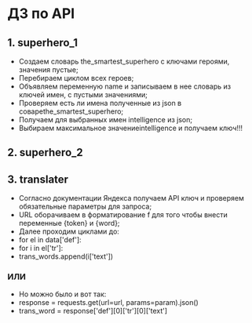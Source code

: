 # ДЗ по API
## 1. superhero_1
- Создаем словарь the_smartest_superhero с ключами героями, значения пустые;
- Перебираем циклом всех героев;
- Объявляем переменную name и записываем в нее словарь из ключей имен, с пустыми значениями;
- Проверяем есть ли имена полученные из json в совареthe_smartest_superhero;
- Получаем для выбранных имен intelligence из json;
- Выбираем максимальное значениеintelligence и получаем ключ!!!
## 2. superhero_2


## 3. translater
- Согласно документации Яндекса получаем API ключ и проверяем обязательные параметры для запроса;
- URL оборачиваем в форматирование f для того чтобы внести переменные {token} и {word};
- Далее проходим циклами до: 
- for el in data['def']: 
- for i in el['tr']:
- trans_words.append(i['text'])
### ИЛИ
- Но можно было и вот так:     
- response = requests.get(url=url, params=param).json()
- trans_word = response['def'][0]['tr'][0]['text']